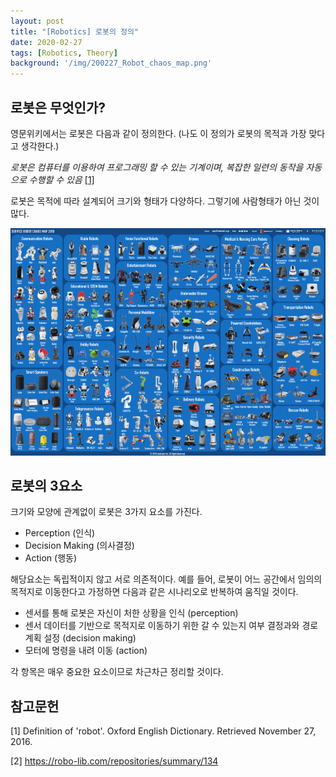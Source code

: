 ```yaml
---
layout: post
title: "[Robotics] 로봇의 정의"
date: 2020-02-27
tags: [Robotics, Theory]
background: '/img/200227_Robot_chaos_map.png'
---
```


## 로봇은 무엇인가?

영문위키에서는 로봇은 다음과 같이 정의한다. (나도 이 정의가 로봇의 목적과 가장 맞다고 생각한다.)

 *로봇은 컴퓨터를 이용하여 프로그래밍 할 수 있는 기계이며, 복잡한 일련의 동작을 자동으로 수행할 수 있음* [[1]](https://en.wikipedia.org/w/index.php?search=Robot&title=Special%3ASearch) 

 로봇은 목적에 따라 설계되어 크기와 형태가 다양하다. 그렇기에 사람형태가 아닌 것이 많다.

![2019 Robot chaos map[2]](/img/200227_Robot_chaos_map.png)

## 로봇의 3요소

크기와 모양에 관계없이 로봇은 3가지 요소를 가진다.

- Perception (인식)
- Decision Making (의사결정)
- Action (행동)

해당요소는 독립적이지 않고 서로 의존적이다. 
예를 들어, 로봇이 어느 공간에서 임의의 목적지로 이동한다고 가정하면 다음과 같은 시나리오로 반복하여 움직일 것이다. 

- 센서를 통해 로봇은 자신이 처한 상황을 인식 (perception) 
- 센서 데이터를 기반으로 목적지로 이동하기 위한 갈 수 있는지 여부 결정과와 경로계획 설정 (decision making)
- 모터에 명령을 내려 이동 (action)

 각 항목은 매우 중요한 요소이므로 차근차근 정리할 것이다.  

## 참고문헌

[1] Definition of 'robot'. Oxford English Dictionary. Retrieved November 27, 2016.

[2] https://robo-lib.com/repositories/summary/134 
